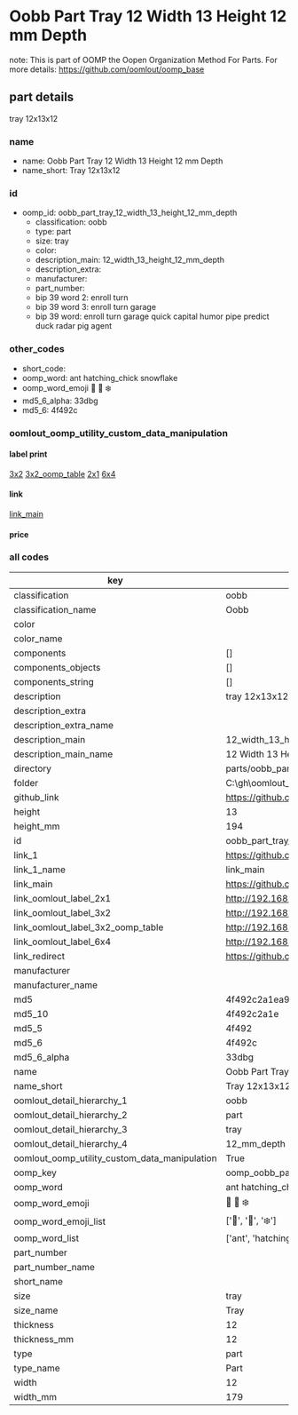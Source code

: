 # Oobb Part Tray 12 Width 13 Height 12 mm Depth  

note: This is part of OOMP the Oopen Organization Method For Parts. For more details: https://github.com/oomlout/oomp_base

##  part details
  



tray 12x13x12



### name
* name: Oobb Part Tray 12 Width 13 Height 12 mm Depth
* name_short: Tray 12x13x12 
### id
* oomp_id: oobb_part_tray_12_width_13_height_12_mm_depth
  * classification: oobb
  * type: part
  * size: tray
  * color: 
  * description_main: 12_width_13_height_12_mm_depth
  * description_extra: 
  * manufacturer: 
  * part_number: 
  * bip 39 word 2: enroll turn
  * bip 39 word 3: enroll turn garage
  * bip 39 word: enroll turn garage quick capital humor pipe predict duck radar pig agent

### other_codes
* short_code: 
* oomp_word: ant hatching_chick snowflake
* oomp_word_emoji :ant: :hatching_chick: :snowflake:
* md5_6_alpha: 33dbg
* md5_6: 4f492c






### oomlout_oomp_utility_custom_data_manipulation
#### label print
[3x2](http://192.168.1.245:1112/?label=oomp%2033dbg)
[3x2_oomp_table](http://192.168.1.108:1112/?label=oomp%2033dbg)
[2x1](http://192.168.1.242:1112/?label=oomp%2033dbg)
[6x4](http://192.168.1.55:1112/?label=oomp%2033dbg)    

#### link

[link_main](https://github.com/oomlout/oomlout_oobb_version_4_generated_parts/tree/main/navigation_oomp/oobb/part/tray/12_width_13_height_12_mm_depth/part)                              

#### price







### all codes 
| key | value |  
| --- | --- |  
| classification | oobb |  
| classification_name | Oobb |  
| color |  |  
| color_name |  |  
| components | [] |  
| components_objects | [] |  
| components_string | [] |  
| description | tray 12x13x12 |  
| description_extra |  |  
| description_extra_name |  |  
| description_main | 12_width_13_height_12_mm_depth |  
| description_main_name | 12 Width 13 Height 12 mm Depth |  
| directory | parts/oobb_part_tray_12_width_13_height_12_mm_depth |  
| folder | C:\gh\oomlout_oobb_version_4_generated_parts\parts\oobb_part_tray_12_width_13_height_12_mm_depth |  
| github_link | https://github.com/oomlout/oomlout_oomp_part_src/tree/main/parts/oobb_part_tray_12_width_13_height_12_mm_depth |  
| height | 13 |  
| height_mm | 194 |  
| id | oobb_part_tray_12_width_13_height_12_mm_depth |  
| link_1 | https://github.com/oomlout/oomlout_oobb_version_4_generated_parts/tree/main/navigation_oomp/oobb/part/tray/12_width_13_height_12_mm_depth/part |  
| link_1_name | link_main |  
| link_main | https://github.com/oomlout/oomlout_oobb_version_4_generated_parts/tree/main/navigation_oomp/oobb/part/tray/12_width_13_height_12_mm_depth/part |  
| link_oomlout_label_2x1 | http://192.168.1.242:1112/?label=oomp%2033dbg |  
| link_oomlout_label_3x2 | http://192.168.1.245:1112/?label=oomp%2033dbg |  
| link_oomlout_label_3x2_oomp_table | http://192.168.1.108:1112/?label=oomp%2033dbg |  
| link_oomlout_label_6x4 | http://192.168.1.55:1112/?label=oomp%2033dbg |  
| link_redirect | https://github.com/oomlout/oomlout_oobb_version_4_generated_parts/tree/main/parts/oobb_tray_12_13_12 |  
| manufacturer |  |  
| manufacturer_name |  |  
| md5 | 4f492c2a1ea9b4a9bc110afabefab259 |  
| md5_10 | 4f492c2a1e |  
| md5_5 | 4f492 |  
| md5_6 | 4f492c |  
| md5_6_alpha | 33dbg |  
| name | Oobb Part Tray 12 Width 13 Height 12 mm Depth |  
| name_short | Tray 12x13x12  |  
| oomlout_detail_hierarchy_1 | oobb |  
| oomlout_detail_hierarchy_2 | part |  
| oomlout_detail_hierarchy_3 | tray |  
| oomlout_detail_hierarchy_4 | 12_mm_depth |  
| oomlout_oomp_utility_custom_data_manipulation | True |  
| oomp_key | oomp_oobb_part_tray_12_width_13_height_12_mm_depth |  
| oomp_word | ant hatching_chick snowflake |  
| oomp_word_emoji | :ant: :hatching_chick: :snowflake: |  
| oomp_word_emoji_list | [':ant:', ':hatching_chick:', ':snowflake:'] |  
| oomp_word_list | ['ant', 'hatching_chick', 'snowflake'] |  
| part_number |  |  
| part_number_name |  |  
| short_name |  |  
| size | tray |  
| size_name | Tray |  
| thickness | 12 |  
| thickness_mm | 12 |  
| type | part |  
| type_name | Part |  
| width | 12 |  
| width_mm | 179 |  
